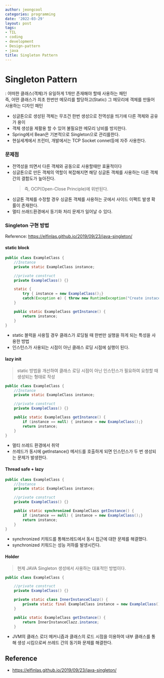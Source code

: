 ```yaml
---
author: jeongcool
categories: programming
date: '2022-03-29'
layout: post
tags:
- TIL
- coding
- development
- Design-pattern
- java
title: Singleton Pattern
---
```


# Singleton Pattern
: 어떠한 클래스(객체)가 유일하게 1개만 존재해야 할때 사용하는 패턴  
즉, 어떤 클래스가 최초 한번만 메모리를 할당하고(Static) 그 메모리에 객체를 만들어 사용하는 디자인 패턴
- 싱글톤으로 생성된 객체는 무조건 한번 생성으로 전역성을 띄기에 다른 객체와 공유가 용이 
- 객체 생성을 제활용 할 수 있어 불필요한 메모리 낭비를 방지한다.
- Spring에서 Bean은 기본적으로 Singleton으로 관리를한다.
- 현실세계에서 프린터, 개발에서는 TCP Socket connet등에 자주 사용한다.

### 문제점
- 전역성을 띄면서 다른 객체와 공동으로 사용할때만 효율적이다
- 싱글톤으로 만든 객체의 역할이 복잡해지면 해당 싱글톤 객체를 사용하는 다른 객체간의 결함도가 높아진다.
    > 즉, OCP(Open-Close Principle)에 위반된다.
- 싱글톤 객체를 수정할 경우 싱글톤 객체를 사용하는 곳에서 사이드 이팩트 발생 확률이 존재한다.
- 멀티 쓰래드환경에서 동기화 처리 문제가 일어날 수 있다.

### Singleton 구현 방법
Reference: https://elfinlas.github.io/2019/09/23/java-singleton/  

#### static block
```java
public class ExampleClass {
    //Instance
    private static ExampleClass instance;

    //private construct
    private ExampleClass() {}

    static {
        try { instance = new ExampleClass();}
        catch(Exception e) { throw new RuntimeException("Create instace fail. error msg = " + e.getMessage() ); }
    }

    public static ExampleClass getInstance() {
        return instance;
    }
}
```
- static 블럭을 사용힐 경우 클래스가 로딩될 때 한번만 실행을 하게 되는 특성을 사용한 방법
- 인스턴스가 사용되는 시점이 아닌 클래스 로딩 시점에 실행이 된다.

#### lazy init
>static 방법을 개선하여 클래스 로딩 시점이 아닌 인스턴스가 필요하여 요청할 때 생성되는 형태로 작성 
```java
public class ExampleClass {
    //Instance
    private static ExampleClass instance;

    //private construct
    private ExampleClass() {}

    public static ExampleClass getInstance() {
        if (instance == null) { instance = new ExampleClass();}
        return instance;
    }
}
```
- 멀티 쓰레드 환경에서 취약
- 쓰레드가 동시에 getInstance() 메서드를 호출하게 되면 인스턴스가 두 번 생성되는 문제가 발생한다.

#### Thread safe + lazy
```java
public class ExampleClass {
    //Instance
    private static ExampleClass instance;

    //private construct
    private ExampleClass() {}

    public static synchronized ExampleClass getInstance() {
        if (instance == null) { instance = new ExampleClass();}
        return instance;
    }
}
```
- synchronized 키워드를 통해쓰레드에서 동시 접근에 대한 문제를 해결했다.
- synchronized 키워드는 성능 저하를 발생시킨다.

#### Holder
> 현제 JAVA Singleton 생성에서 사용하는 대표적인 방법이다.
```java
public class ExampleClass {

    //private construct
    private ExampleClass() {}

    private static class InnerInstanceClazz() {
        private static final ExampleClass instance = new ExampleClass();
    }

    public static ExampleClass getInstance() {
        return InnerInstanceClazz.instance;
    }
```
- JVM의 클래스 로더 메커니즘과 클래스의 로드 시점을 이용하여 내부 클래스를 통해 생성 시킴으로써 쓰레드 간의 동기화 문제를 해결한다.


## Reference
- https://elfinlas.github.io/2019/09/23/java-singleton/